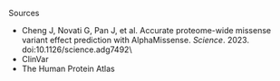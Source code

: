 Sources

- Cheng J, Novati G, Pan J, et al. Accurate proteome-wide missense variant effect prediction with AlphaMissense. *Science*. 2023. doi:10.1126/science.adg7492\
- ClinVar
- The Human Protein Atlas
